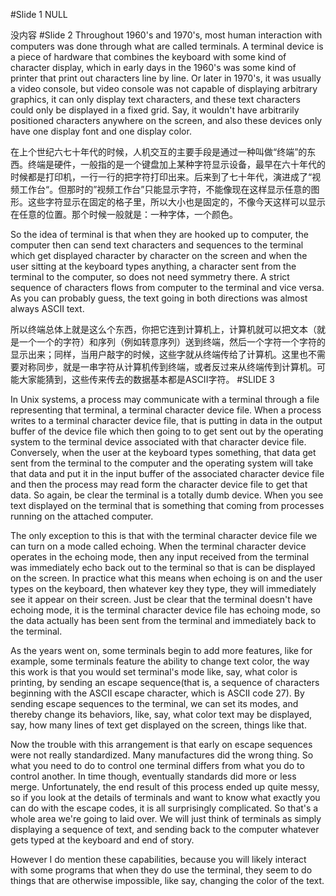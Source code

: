 #Slide 1
NULL

没内容
#Slide 2
Throughout 1960's and 1970's, most human interaction with computers was done
through what are called terminals. A terminal device is a piece of hardware
that combines the keyboard with some kind of character display, which in early
days in the 1960's was some kind of printer that print out characters line by
line. Or later in 1970's, it was usually a video console, but video console
was not capable of displaying arbitrary graphics, it can only display text
characters, and these text characters could only be displayed in a fixed grid.
Say, it wouldn't have arbitrarily positioned characters anywhere on the screen,
and also these devices only have one display font and one display color. 

在上个世纪六七十年代的时候，人机交互的主要手段是通过一种叫做“终端”的东西。终端是硬件，一般指的是一个键盘加上某种字符显示设备，最早在六十年代的时候都是打印机，一行一行的把字符打印出来。后来到了七十年代，演进成了“视频工作台“。但那时的”视频工作台”只能显示字符，不能像现在这样显示任意的图形。这些字符显示在固定的格子里，所以大小也是固定的，不像今天这样可以显示在任意的位置。那个时候一般就是：一种字体，一个颜色。

So the idea of terminal is that when they are hooked up to computer, the
computer then can send text characters and sequences to the terminal which get
displayed character by character on the screen and when the user sitting at
the keyboard types anything, a character sent from the terminal to the
computer, so does not need symmetry there. A strict sequence of characters
flows from computer to the terminal and vice versa. As you can probably guess,
the text going in both directions was almost always ASCII text.

所以终端总体上就是这么个东西，你把它连到计算机上，计算机就可以把文本（就是一个一个的字符）和序列（例如转意序列）送到终端，然后一个字符一个字符的显示出来；同样，当用户敲字的时候，这些字就从终端传给了计算机。这里也不需要对称同步，就是一串字符从计算机传到终端，或者反过来从终端传到计算机。可能大家能猜到，这些传来传去的数据基本都是ASCII字符。
#SLIDE 3

In Unix systems, a process may communicate with a terminal through a file
representing that terminal, a terminal character device file. When a process
writes to a terminal character device file, that is putting in data in the
output buffer of the device file which then going to to get sent out by the
operating system to the terminal device associated with that character device
file. Conversely, when the user at the keyboard types something, that data
get sent from the terminal to the computer and the operating system will take
that data and put it in the input buffer of the associated character device
file and then the process may read form the character device file to get that
data. So again, be clear the terminal is a totally dumb device. When you see
text displayed on the terminal that is something that coming from processes
running on the attached computer. 

The only exception to this is that with the terminal character device file we
can turn on a mode called echoing. When the terminal character device operates
in the echoing mode, then any input received from the terminal was immediately
echo back out to the terminal so that is can be displayed on the screen. In
practice what this means when echoing is on and the user types on the
keyboard, then whatever key they type, they will immediately see it appear on
their screen. Just be clear that the terminal doesn't have echoing mode, it is
the terminal character device file has echoing mode, so the data actually has
been sent from the terminal and immediately back to the terminal.

As the years went on, some terminals begin to add more features, like for
example, some terminals feature the ability to change text color, the way this
work is that you would set terminal's mode like, say, what color is printing,
by sending an escape sequence(that is, a sequence of characters beginning with
the ASCII escape character, which is ASCII code 27). By sending escape
sequences to the terminal, we can set its modes, and thereby change its
behaviors, like, say, what color text may be displayed, say, how many lines of
text get displayed on the screen, things like that.

Now the trouble with this arrangement is that early on escape sequences were
not really standardized. Many manufactures did the wrong thing. So what you
need to do to control one terminal differs from what you do to control
another. In time though, eventually standards did more or less merge.
Unfortunately, the end result of this process ended up quite messy, so if you
look at the details of terminals and want to know what exactly you can do with
the escape codes, it is all surprisingly complicated. So that's a whole area
we're going to laid over. We will just think of terminals as simply displaying
a sequence of text, and sending back to the computer whatever gets typed at
the keyboard and end of story.

However I do mention these capabilities, because you will likely interact with
some programs that when they do use the terminal, they seem to do things that
are otherwise impossible, like say, changing the color of the text.
